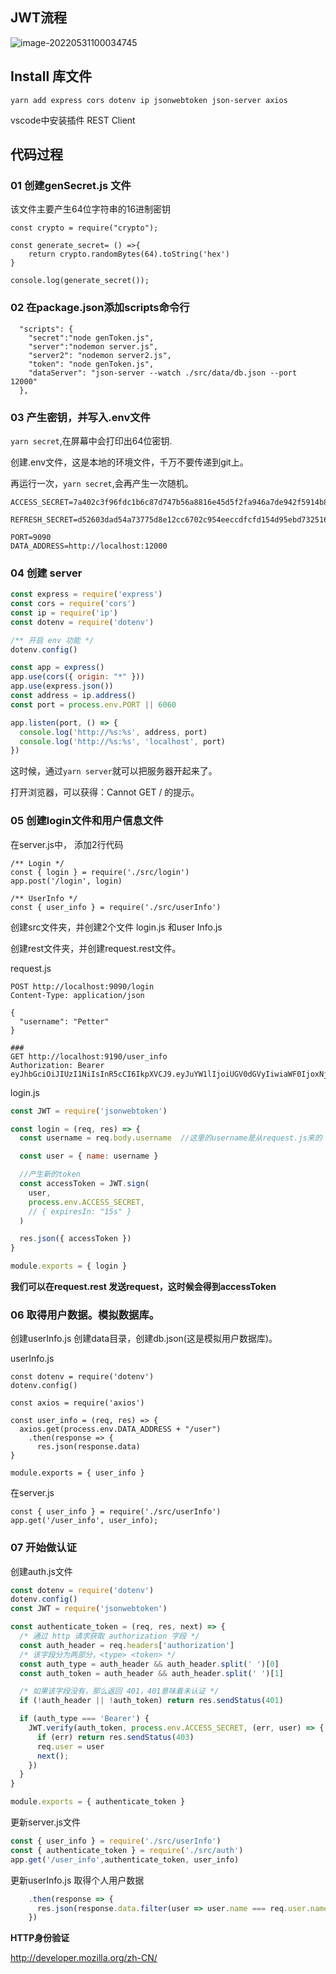 ## JWT流程

![image-20220531100034745](D:\01GithubProjectsUpdates\01JiangRen\images\JWT01.PNG)



## Install 库文件

```
yarn add express cors dotenv ip jsonwebtoken json-server axios 
```

vscode中安装插件 REST Client



## 代码过程

### 01 创建genSecret.js 文件

该文件主要产生64位字符串的16进制密钥

```
const crypto = require("crypto");

const generate_secret= () =>{
    return crypto.randomBytes(64).toString('hex')
}

console.log(generate_secret());
```

### 02 在package.json添加scripts命令行

```
  "scripts": {
    "secret":"node genToken.js",
    "server":"nodemon server.js",
    "server2": "nodemon server2.js",
    "token": "node genToken.js",
    "dataServer": "json-server --watch ./src/data/db.json --port 12000"
  },
```

### 03 产生密钥，并写入.env文件

`yarn secret`,在屏幕中会打印出64位密钥.

创建.env文件，这是本地的环境文件，千万不要传递到git上。

再运行一次，`yarn secret`,会再产生一次随机。

```
ACCESS_SECRET=7a402c3f96fdc1b6c87d747b56a8816e45d5f2fa946a7de942f5914b8d881938ce3df0591e7a53b0d2f153de276585fd00268c2cf3f5139cf52a7470b9e48654

REFRESH_SECRET=d52603dad54a73775d8e12cc6702c954eeccdfcfd154d95ebd73251626250b4bc2598e105e54c32cf69110cc2df1205d08892d59da3a7021e071481450799ee9

PORT=9090
DATA_ADDRESS=http://localhost:12000

```

### 04 创建 server

```javascript
const express = require('express')
const cors = require('cors')
const ip = require('ip')
const dotenv = require('dotenv')

/** 开启 env 功能 */
dotenv.config()

const app = express()
app.use(cors({ origin: "*" }))
app.use(express.json())
const address = ip.address()
const port = process.env.PORT || 6060

app.listen(port, () => {
  console.log('http://%s:%s', address, port)
  console.log('http://%s:%s', 'localhost', port)
})
```

这时候，通过`yarn server`就可以把服务器开起来了。

打开浏览器，可以获得：Cannot GET / 的提示。

### 05 创建login文件和用户信息文件

在server.js中， 添加2行代码

```
/** Login */
const { login } = require('./src/login')
app.post('/login', login)

/** UserInfo */
const { user_info } = require('./src/userInfo')
```

创建src文件夹，并创建2个文件 login.js 和user Info.js

创建rest文件夹，并创建request.rest文件。

request.js

```
POST http://localhost:9090/login
Content-Type: application/json

{
  "username": "Petter"
}

###
GET http://localhost:9190/user_info
Authorization: Bearer eyJhbGciOiJIUzI1NiIsInR5cCI6IkpXVCJ9.eyJuYW1lIjoiUGV0dGVyIiwiaWF0IjoxNjUzNzE2MjgzfQ.eCdIdWqSkOBIslDal9o44IVLSEacQHIajvrygLsTPvA
```

login.js

```javascript
const JWT = require('jsonwebtoken')

const login = (req, res) => {
  const username = req.body.username  //这里的username是从request.js来的

  const user = { name: username }

  //产生新的token
  const accessToken = JWT.sign(
    user,
    process.env.ACCESS_SECRET,
    // { expiresIn: "15s" }
  )

  res.json({ accessToken })
}

module.exports = { login }
```

**我们可以在request.rest 发送request，这时候会得到accessToken**

### 06 取得用户数据。模拟数据库。

创建userInfo.js 创建data目录，创建db.json(这是模拟用户数据库)。

userInfo.js

```
const dotenv = require('dotenv')
dotenv.config()

const axios = require('axios')

const user_info = (req, res) => {
  axios.get(process.env.DATA_ADDRESS + "/user")
    .then(response => {
      res.json(response.data)
}

module.exports = { user_info }
```

在server.js

```
const { user_info } = require('./src/userInfo')
app.get('/user_info', user_info);
```

### 07 开始做认证

创建auth.js文件

```javascript
const dotenv = require('dotenv')
dotenv.config()
const JWT = require('jsonwebtoken')

const authenticate_token = (req, res, next) => {
  /* 通过 http 请求获取 authorization 字段 */
  const auth_header = req.headers['authorization']
  /* 该字段分为两部分，<type> <token> */
  const auth_type = auth_header && auth_header.split(' ')[0]
  const auth_token = auth_header && auth_header.split(' ')[1]

  /* 如果该字段没有，那么返回 401，401意味着未认证 */
  if (!auth_header || !auth_token) return res.sendStatus(401)

  if (auth_type === 'Bearer') {
    JWT.verify(auth_token, process.env.ACCESS_SECRET, (err, user) => {
      if (err) return res.sendStatus(403)
      req.user = user
      next();
    })
  }
}

module.exports = { authenticate_token }
```

更新server.js文件

```javascript
const { user_info } = require('./src/userInfo')
const { authenticate_token } = require('./src/auth')
app.get('/user_info',authenticate_token, user_info)
```

更新userInfo.js 取得个人用户数据

```javascript
    .then(response => {
      res.json(response.data.filter(user => user.name === req.user.name))
    })
```



**HTTP身份验证**

http://developer.mozilla.org/zh-CN/